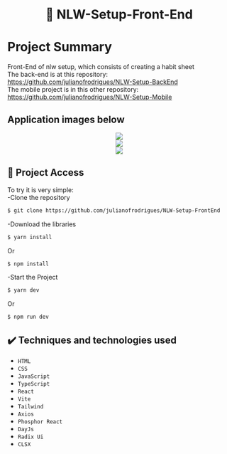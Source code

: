 <h1 align="center"> 📆 NLW-Setup-Front-End </h1>

# Project Summary
Front-End of nlw setup, which consists of creating a habit sheet<br>
The back-end is at this repository: https://github.com/julianofrodrigues/NLW-Setup-BackEnd<br>
The mobile project is in this other repository: https://github.com/julianofrodrigues/NLW-Setup-Mobile

## Application images below 
</p>
<p align="center">
<img src="https://i.imgur.com/VcnSArb.png"/><br>
<img src="https://i.imgur.com/EuR7oZY.png"/><br>
<img src="https://i.imgur.com/6377CD3.png"/><br>
</p>

## 📁 Project Access
To try it is very simple:<br>
-Clone the repository
```bash
$ git clone https://github.com/julianofrodrigues/NLW-Setup-FrontEnd
```
-Download the libraries
```bash
$ yarn install
```
Or
```bash
$ npm install
```
-Start the Project
```bash
$ yarn dev
```
Or
```bash
$ npm run dev
```

## ✔️ Techniques and technologies used
- ``HTML``
- ``CSS``
- ``JavaScript``
- ``TypeScript``
- ``React``
- ``Vite``
- ``Tailwind``
- ``Axios``
- ``Phosphor React``
- ``DayJs``
- ``Radix Ui``
- ``CLSX``

